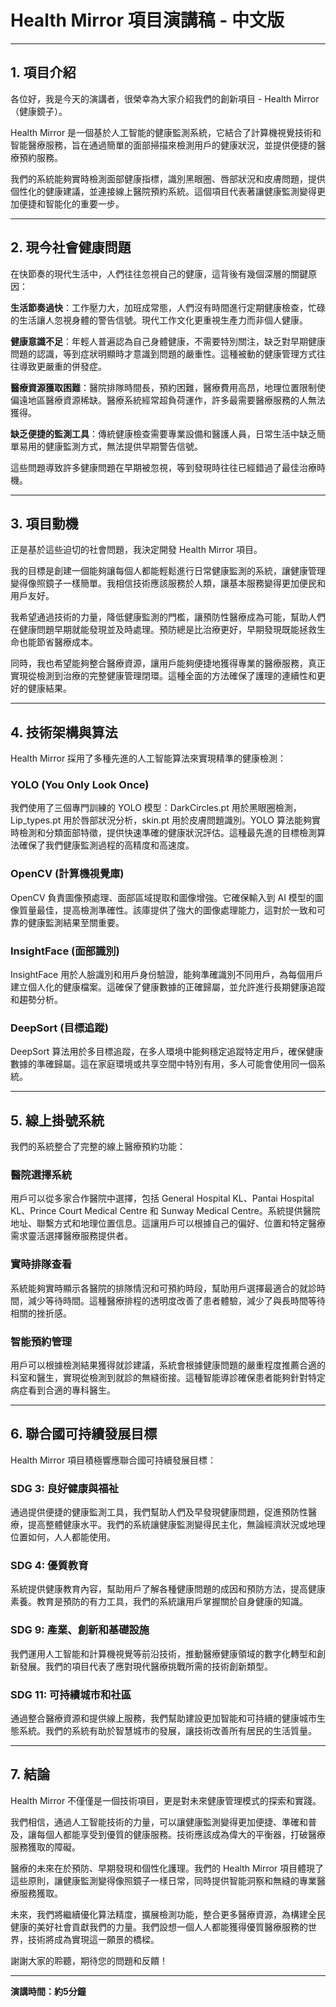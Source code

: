 # Health Mirror 項目演講稿 - 中文版

---

## 1. 項目介紹

各位好，我是今天的演講者，很榮幸為大家介紹我們的創新項目 - Health Mirror（健康鏡子）。

Health Mirror 是一個基於人工智能的健康監測系統，它結合了計算機視覺技術和智能醫療服務，旨在通過簡單的面部掃描來檢測用戶的健康狀況，並提供便捷的醫療預約服務。

我們的系統能夠實時檢測面部健康指標，識別黑眼圈、唇部狀況和皮膚問題，提供個性化的健康建議，並連接線上醫院預約系統。這個項目代表著讓健康監測變得更加便捷和智能化的重要一步。

---

## 2. 現今社會健康問題

在快節奏的現代生活中，人們往往忽視自己的健康，這背後有幾個深層的關鍵原因：

**生活節奏過快**：工作壓力大，加班成常態，人們沒有時間進行定期健康檢查，忙碌的生活讓人忽視身體的警告信號。現代工作文化更重視生產力而非個人健康。

**健康意識不足**：年輕人普遍認為自己身體健康，不需要特別關注，缺乏對早期健康問題的認識，等到症狀明顯時才意識到問題的嚴重性。這種被動的健康管理方式往往導致更嚴重的併發症。

**醫療資源獲取困難**：醫院排隊時間長，預約困難，醫療費用高昂，地理位置限制使偏遠地區醫療資源稀缺。醫療系統經常超負荷運作，許多最需要醫療服務的人無法獲得。

**缺乏便捷的監測工具**：傳統健康檢查需要專業設備和醫護人員，日常生活中缺乏簡單易用的健康監測方式，無法提供早期警告信號。

這些問題導致許多健康問題在早期被忽視，等到發現時往往已經錯過了最佳治療時機。

---

## 3. 項目動機

正是基於這些迫切的社會問題，我決定開發 Health Mirror 項目。

我的目標是創建一個能夠讓每個人都能輕鬆進行日常健康監測的系統，讓健康管理變得像照鏡子一樣簡單。我相信技術應該服務於人類，讓基本服務變得更加便民和用戶友好。

我希望通過技術的力量，降低健康監測的門檻，讓預防性醫療成為可能，幫助人們在健康問題早期就能發現並及時處理。預防總是比治療更好，早期發現既能拯救生命也能節省醫療成本。

同時，我也希望能夠整合醫療資源，讓用戶能夠便捷地獲得專業的醫療服務，真正實現從檢測到治療的完整健康管理閉環。這種全面的方法確保了護理的連續性和更好的健康結果。

---

## 4. 技術架構與算法

Health Mirror 採用了多種先進的人工智能算法來實現精準的健康檢測：

### YOLO (You Only Look Once)
我們使用了三個專門訓練的 YOLO 模型：DarkCircles.pt 用於黑眼圈檢測，Lip_types.pt 用於唇部狀況分析，skin.pt 用於皮膚問題識別。YOLO 算法能夠實時檢測和分類面部特徵，提供快速準確的健康狀況評估。這種最先進的目標檢測算法確保了我們健康監測過程的高精度和高速度。

### OpenCV (計算機視覺庫)
OpenCV 負責圖像預處理、面部區域提取和圖像增強。它確保輸入到 AI 模型的圖像質量最佳，提高檢測準確性。該庫提供了強大的圖像處理能力，這對於一致和可靠的健康監測結果至關重要。

### InsightFace (面部識別)
InsightFace 用於人臉識別和用戶身份驗證，能夠準確識別不同用戶，為每個用戶建立個人化的健康檔案。這確保了健康數據的正確歸屬，並允許進行長期健康追蹤和趨勢分析。

### DeepSort (目標追蹤)
DeepSort 算法用於多目標追蹤，在多人環境中能夠穩定追蹤特定用戶，確保健康數據的準確歸屬。這在家庭環境或共享空間中特別有用，多人可能會使用同一個系統。

---

## 5. 線上掛號系統

我們的系統整合了完整的線上醫療預約功能：

### 醫院選擇系統
用戶可以從多家合作醫院中選擇，包括 General Hospital KL、Pantai Hospital KL、Prince Court Medical Centre 和 Sunway Medical Centre。系統提供醫院地址、聯繫方式和地理位置信息。這讓用戶可以根據自己的偏好、位置和特定醫療需求靈活選擇醫療服務提供者。

### 實時排隊查看
系統能夠實時顯示各醫院的排隊情況和可預約時段，幫助用戶選擇最適合的就診時間，減少等待時間。這種醫療排程的透明度改善了患者體驗，減少了與長時間等待相關的挫折感。

### 智能預約管理
用戶可以根據檢測結果獲得就診建議，系統會根據健康問題的嚴重程度推薦合適的科室和醫生，實現從檢測到就診的無縫銜接。這種智能導診確保患者能夠針對特定病症看到合適的專科醫生。

---

## 6. 聯合國可持續發展目標

Health Mirror 項目積極響應聯合國可持續發展目標：

### SDG 3: 良好健康與福祉
通過提供便捷的健康監測工具，我們幫助人們及早發現健康問題，促進預防性醫療，提高整體健康水平。我們的系統讓健康監測變得民主化，無論經濟狀況或地理位置如何，人人都能使用。

### SDG 4: 優質教育
系統提供健康教育內容，幫助用戶了解各種健康問題的成因和預防方法，提高健康素養。教育是預防的有力工具，我們的系統讓用戶掌握關於自身健康的知識。

### SDG 9: 產業、創新和基礎設施
我們運用人工智能和計算機視覺等前沿技術，推動醫療健康領域的數字化轉型和創新發展。我們的項目代表了應對現代醫療挑戰所需的技術創新類型。

### SDG 11: 可持續城市和社區
通過整合醫療資源和提供線上服務，我們幫助建設更加智能和可持續的健康城市生態系統。我們的系統有助於智慧城市的發展，讓技術改善所有居民的生活質量。

---

## 7. 結論

Health Mirror 不僅僅是一個技術項目，更是對未來健康管理模式的探索和實踐。

我們相信，通過人工智能技術的力量，可以讓健康監測變得更加便捷、準確和普及，讓每個人都能享受到優質的健康服務。技術應該成為偉大的平衡器，打破醫療服務獲取的障礙。

醫療的未來在於預防、早期發現和個性化護理。我們的 Health Mirror 項目體現了這些原則，讓健康監測變得像照鏡子一樣日常，同時提供智能洞察和無縫的專業醫療服務獲取。

未來，我們將繼續優化算法精度，擴展檢測功能，整合更多醫療資源，為構建全民健康的美好社會貢獻我們的力量。我們設想一個人人都能獲得優質醫療服務的世界，技術將成為實現這一願景的橋樑。

謝謝大家的聆聽，期待您的問題和反饋！

---

**演講時間：約5分鐘**